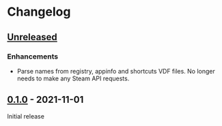 # Changelog

## [Unreleased]

### Enhancements
- Parse names from registry, appinfo and shortcuts VDF files. No longer needs to make
  any Steam API requests.

## [0.1.0] - 2021-11-01

Initial release

[unreleased]: https://github.com/rfvgyhn/proton-usage/compare/v0.1.0...HEAD
[0.1.0]: https://github.com/rfvgyhn/proton-usage/compare/78210cf...v0.1.0